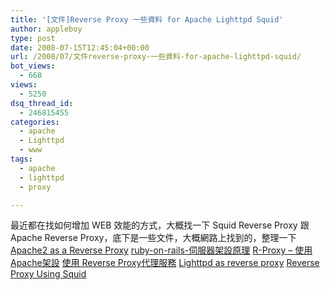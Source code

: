 ```yaml
---
title: '[文件]Reverse Proxy 一些資料 for Apache Lighttpd Squid'
author: appleboy
type: post
date: 2008-07-15T12:45:04+00:00
url: /2008/07/文件reverse-proxy-一些資料-for-apache-lighttpd-squid/
bot_views:
  - 668
views:
  - 5250
dsq_thread_id:
  - 246815455
categories:
  - apache
  - Lighttpd
  - www
tags:
  - apache
  - lighttpd
  - proxy

---
```

最近都在找如何增加 WEB 效能的方式，大概找一下 Squid Reverse Proxy 跟 Apache Reverse Proxy，底下是一些文件，大概網路上找到的，整理一下 [Apache2 as a Reverse Proxy][1] [ruby-on-rails-伺服器架設原理][2] [R-Proxy &#8211; 使用Apache架設][3] [使用 Reverse Proxy代理服務][4] [Lighttpd as reverse proxy][5] [Reverse Proxy Using Squid][6]

 [1]: http://peterkim.hellpara.org/blog/?p=356
 [2]: http://lightyror.wordpress.com/2006/12/30/ruby-on-rails-%E4%BC%BA%E6%9C%8D%E5%99%A8%E6%9E%B6%E8%A8%AD%E5%8E%9F%E7%90%86/
 [3]: http://www.study-area.org/tips/r-proxy_20030117.txt
 [4]: http://www.lccnet.com.tw/commercial/e-paper/200803/new-5.html
 [5]: http://www.mysqlperformanceblog.com/2008/06/17/lighttpd-as-reverse-proxy/
 [6]: http://www.visolve.com/squid/whitepapers/reverseproxy.php